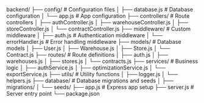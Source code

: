 backend/
├── config/                 # Configuration files
│   ├── database.js         # Database configuration
│   └── app.js              # App configuration
├── controllers/            # Route controllers
│   ├── authController.js
│   ├── warehouseController.js
│   ├── storeController.js
│   └── contractController.js
├── middleware/             # Custom middleware
│   ├── auth.js             # Authentication middleware
│   └── errorHandler.js     # Error handling middleware
├── models/                 # Database models
│   ├── User.js
│   ├── Warehouse.js
│   ├── Store.js
│   └── Contract.js
├── routes/                 # Route definitions
│   ├── auth.js
│   ├── warehouses.js
│   ├── stores.js
│   └── contracts.js
├── services/               # Business logic
│   ├── authService.js
│   ├── optimizationService.js
│   └── exportService.js
├── utils/                  # Utility functions
│   ├── logger.js
│   └── helpers.js
├── database/               # Database migrations and seeds
│   ├── migrations/
│   └── seeds/
├── app.js                  # Express app setup
├── server.js               # Server entry point
└── package.json